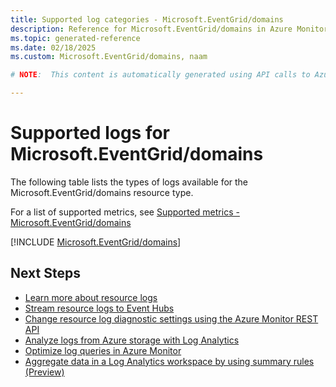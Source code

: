 ```yaml
---
title: Supported log categories - Microsoft.EventGrid/domains
description: Reference for Microsoft.EventGrid/domains in Azure Monitor Logs.
ms.topic: generated-reference
ms.date: 02/18/2025
ms.custom: Microsoft.EventGrid/domains, naam

# NOTE:  This content is automatically generated using API calls to Azure. Any edits made on these files will be overwritten in the next run of the script. 

---
```





# Supported logs for Microsoft.EventGrid/domains  
The following table lists the types of logs available for the Microsoft.EventGrid/domains resource type.
  
  
  
For a list of supported metrics, see [Supported metrics - Microsoft.EventGrid/domains](../supported-metrics/microsoft-eventgrid-domains-metrics.md)  
  

  
[!INCLUDE [Microsoft.EventGrid/domains](~/reusable-content/ce-skilling/azure/includes/azure-monitor/reference/logs/microsoft-eventgrid-domains-logs-include.md)]  
  

## Next Steps

* [Learn more about resource logs](/azure/azure-monitor/essentials/platform-logs-overview)
* [Stream resource logs to Event Hubs](/azure/azure-monitor/essentials/resource-logs#send-to-azure-event-hubs)
* [Change resource log diagnostic settings using the Azure Monitor REST API](/rest/api/monitor/diagnosticsettings)
* [Analyze logs from Azure storage with Log Analytics](/azure/azure-monitor/essentials/resource-logs#send-to-log-analytics-workspace)
* [Optimize log queries in Azure Monitor](/azure/azure-monitor/logs/query-optimization)
* [Aggregate data in a Log Analytics workspace by using summary rules (Preview)](/azure/azure-monitor/logs/summary-rules)